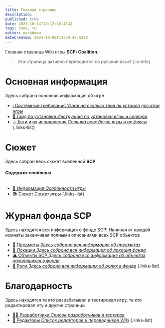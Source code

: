 ```yaml
---
title: Главная страница
description: 
published: true
date: 2023-10-14T13:12:10.484Z
tags: home, ru
editor: markdown
dateCreated: 2023-10-08T13:50:47.539Z
---
```


Главная страница Wiki игры **SCP: Coalition**.
> Эта страница активно переводится на русский язык!
{.is-info}


# Основная информация
Здесь собрана основная информация об игре

- [:information_source: Системные требования *Узнай на сколько твой пк устарел для этой игры*](/ru/install/requirements)
- [:scroll: Гайд по установке *Инструкция по установки игры и сервера*](/ru/install)
- [:boom: Баги и их исправления *Солянка всех багов игры и их фиксы*](/ru/troubleshooting)
{.links-list}

# Сюжет

Здесь собран весь сюжет вселенной **SCP**
###### **Содержит спойлеры**
- [:bookmark_tabs: Информация *Особенности игры*](/ru/game)
- [:books: Сюжет *Сюжет игры*](/ru/game/plot)
{.links-list}

# Журнал фонда SCP

Здесь находятся вся информация о фонде SCP! 
Начиная от каждой комнаты заканчивая полными описаниями всех SCP объектов
- [:pizza: Предметы *Здесь собрана вся информация об предметах*](/ru/game/items)
- [:door: Локации *Здесь собрана вся информация об локация фонда*](/ru/game/rooms)
- [:warning: Объекты SCP *Здесь собрана вся информация об объектах находящихся в фонде*](/ru/game/scps)
- [:construction_worker: Роли *Здесь собрана вся информация об ролях в фонде*](/ru/game/jobs)
{.links-list}

# Благодарность
Здесь находятся те кто разрабатывал и тестировал игру, те кто редактировал эту и другие страницы
- [👨‍💻 Разработчики *Список разработчиков и тестеров*](/ru/thanks/dev)
- [📰 Редакторы *Список редакторов и переводчиков Wiki*](/ru/thanks/edit)
{.links-list}
